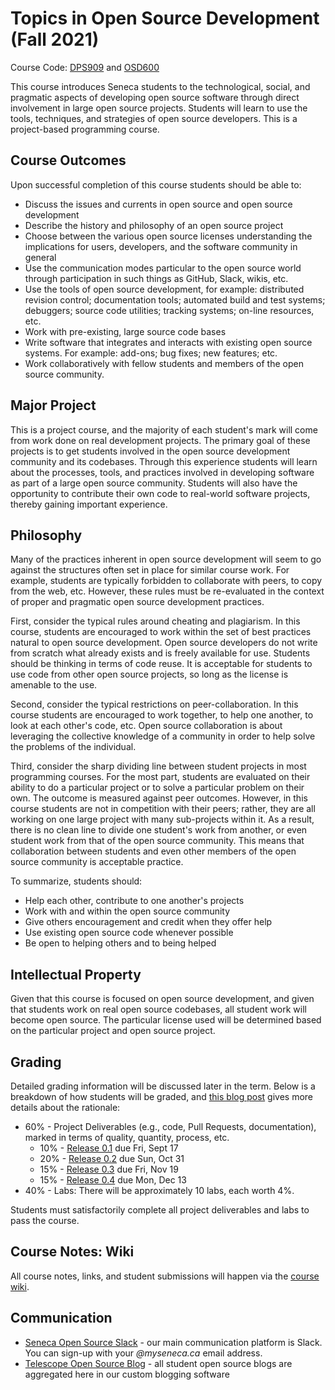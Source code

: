 # Topics in Open Source Development (Fall 2021)

Course Code: [DPS909](http://www.senecacollege.ca/cgi-bin/subject?s1=DPS909) and [OSD600](http://www.senecacollege.ca/cgi-bin/subject?s1=OSD600)

This course introduces Seneca students to the technological, social, and pragmatic aspects of developing open source software through direct involvement in large open source projects.  Students will learn to use the tools, techniques, and strategies of open source developers. This is a project-based programming course.

## Course Outcomes

Upon successful completion of this course students should be able to:

* Discuss the issues and currents in open source and open source development
* Describe the history and philosophy of an open source project
* Choose between the various open source licenses understanding the implications for users, developers, and the software community in general
* Use the communication modes particular to the open source world through participation in such things as GitHub, Slack, wikis, etc.
* Use the tools of open source development, for example: distributed revision control; documentation tools; automated build and test systems; debuggers; source code utilities; tracking systems; on-line resources, etc.
* Work with pre-existing, large source code bases
* Write software that integrates and interacts with existing open source systems. For example: add-ons; bug fixes; new features; etc.
* Work collaboratively with fellow students and members of the open source community.

## Major Project

This is a project course, and the majority of each student's mark will come from work done on real development projects. The primary goal of these projects is to get students involved in the open source development community and its codebases. Through this experience students will learn about the processes, tools, and practices involved in developing software as part of a large open source community.  Students will also have the opportunity to contribute their own code to real-world software projects, thereby gaining important experience.

## Philosophy

Many of the practices inherent in open source development will seem to go against the structures often set in place for similar course work. For example, students are typically forbidden to collaborate with peers, to copy from the web, etc. However, these rules must be re-evaluated in the context of proper and pragmatic open source development practices. 

First, consider the typical rules around cheating and plagiarism. In this course, students are encouraged to work within the set of best practices natural to open source development. Open source developers do not write from scratch what already exists and is freely available for use. Students should be thinking in terms of code reuse. It is acceptable for students to use code from other open source projects, so long as the license is amenable to the use. 

Second, consider the typical restrictions on peer-collaboration. In this course students are encouraged to work together, to help one another, to look at each other's code, etc. Open source collaboration is about leveraging the collective knowledge of a community in order to help solve the problems of the individual. 

Third, consider the sharp dividing line between student projects in most programming courses. For the most part, students are evaluated on their ability to do a particular project or to solve a particular problem on their own. The outcome is measured against peer outcomes. However, in this course students are not in competition with their peers; rather, they are all working on one large project with many sub-projects within it. As a result, there is no clean line to divide one student's work from another, or even student work from that of the open source community. This means that collaboration between students and even other members of the open source community is acceptable practice. 

To summarize, students should:

* Help each other, contribute to one another's projects 
* Work with and within the open source community 
* Give others encouragement and credit when they offer help 
* Use existing open source code whenever possible 
* Be open to helping others and to being helped

## Intellectual Property

Given that this course is focused on open source development, and given that students work on real open source codebases, all student work will become open source. The particular license used will be determined based on the particular project and open source project.

## Grading

Detailed grading information will be discussed later in the term.  Below is a breakdown of how students will be graded, and [this blog post](http://blog.humphd.org/vocamus-680/?p=680) gives more details about the rationale:

* 60% - Project Deliverables (e.g., code, Pull Requests, documentation), marked in terms of quality, quantity, process, etc.
    * 10% - [Release 0.1](https://github.com/Seneca-CDOT/topics-in-open-source-2021/wiki/release-0.1) due Fri, Sept 17
    * 20% - [Release 0.2](https://github.com/Seneca-CDOT/topics-in-open-source-2021/wiki/release-0.2) due Sun, Oct 31
    * 15% - [Release 0.3](https://github.com/Seneca-CDOT/topics-in-open-source-2021/wiki/release-0.3) due Fri, Nov 19
    * 15% - [Release 0.4](https://github.com/Seneca-CDOT/topics-in-open-source-2021/wiki/release-0.4) due Mon, Dec 13
* 40% - Labs: There will be approximately 10 labs, each worth 4%.

Students must satisfactorily complete all project deliverables and labs to pass the course.

## Course Notes: Wiki

All course notes, links, and student submissions will happen via the [course wiki](https://github.com/Seneca-CDOT/topics-in-open-source-2021/wiki).

## Communication

* [Seneca Open Source Slack](https://seneca-open-source.slack.com) - our main communication platform is Slack.  You can sign-up with your *@myseneca.ca* email address.
* [Telescope Open Source Blog](https://telescope.cdot.systems/) - all student open source blogs are aggregated here in our custom blogging software

